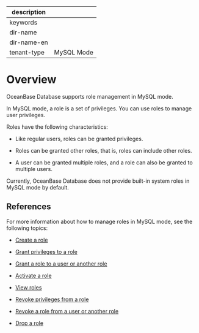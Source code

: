 | description ||
|---|---|
| keywords ||
| dir-name ||
| dir-name-en ||
| tenant-type | MySQL Mode |

# Overview

OceanBase Database supports role management in MySQL mode.

In MySQL mode, a role is a set of privileges. You can use roles to manage user privileges.

Roles have the following characteristics:

* Like regular users, roles can be granted privileges.

* Roles can be granted other roles, that is, roles can include other roles.

* A user can be granted multiple roles, and a role can also be granted to multiple users.

Currently, OceanBase Database does not provide built-in system roles in MySQL mode by default.

## References

For more information about how to manage roles in MySQL mode, see the following topics:

* [Create a role](200.create-a-role-for-mysql-tenant-of-mysql-mode.md)

* [Grant privileges to a role](300.grant-privileges-to-a-role-of-mysql-mode.md)

* [Grant a role to a user or another role](400.grant-a-role-to-a-role-or-user-of-mysql-mode.md)

* [Activate a role](500.activating-roles-of-mysql-mode.md)

* [View roles](600.view-roles-of-mysql-mode.md)

* [Revoke privileges from a role](800.revoke-a-role-from-a-user-or-role-of-mysql-mode.md)

* [Revoke a role from a user or another role](800.revoke-a-role-from-a-user-or-role-of-mysql-mode.md)

* [Drop a role](900.delete-a-role-of-mysql-mode.md)